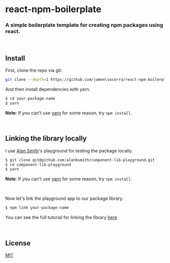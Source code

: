 # react-npm-boilerplate

### A simple boilerplate template for creating npm packages using react.

<br/>

## Install

First, clone the repo via git:

```bash
git clone --depth=1 https://github.com/jameelsocorro/react-npm-boilerplate.git your-package-name
```

And then install dependencies with yarn.

```bash
$ cd your-package-name
$ yarn
```
**Note**: If you can't use [yarn](https://github.com/yarnpkg/yarn) for some reason, try `npm install`.

<br/>

## Linking the library locally

I use [Alan Smith](https://github.com/alanbsmith)'s playground for testing the package locally.

```bash
$ git clone git@github.com:alanbsmith/component-lib-playground.git
$ cd component-lib-playground
$ yarn
```

**Note**: If you can't use [yarn](https://github.com/yarnpkg/yarn) for some reason, try `npm install`.

<br/>

Now let's link the playground app to our package library.

```bash
$ npm link your-package-name
```

You can see the full tutorial for linking the library [here](https://hackernoon.com/building-a-react-component-library-part-2-46fd4f77bb5c)

<br/>

## License

[MIT](https://github.com/jameelsocorro/react-npm-boilerplate/blob/master/LICENSE)
